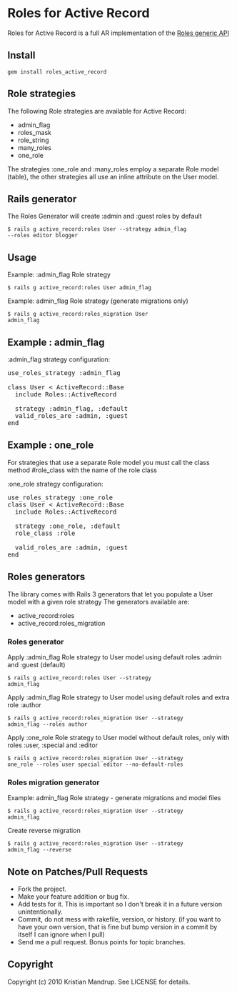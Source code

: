 # Roles for Active Record

Roles for Active Record is a full AR implementation of the [Roles generic API](https://github.com/kristianmandrup/roles_generic/wiki)

## Install

<code>gem install roles_active_record</code>

## Role strategies

The following Role strategies are available for Active Record:

* admin_flag
* roles_mask
* role_string
* many_roles
* one_role

The strategies :one_role and :many_roles employ a separate Role model (table), the other strategies all use an inline attribute on the User model. 

## Rails generator

The Roles Generator will create :admin and :guest roles by default

<code>$ rails g active_record:roles User --strategy admin_flag --roles editor blogger</code>

## Usage

Example: :admin_flag Role strategy

<code>$ rails g active_record:roles User admin_flag</code>

Example: admin_flag Role strategy (generate migrations only)

<code>$ rails g active_record:roles_migration User admin_flag</code>

## Example : admin_flag

:admin_flag strategy configuration:
<pre>use_roles_strategy :admin_flag

class User < ActiveRecord::Base    
  include Roles::ActiveRecord 
    
  strategy :admin_flag, :default
  valid_roles_are :admin, :guest
end
</pre>

## Example : one_role

For strategies that use a separate Role model you must call the class method #role_class with the name of the role class

:one_role strategy configuration:
<pre>use_roles_strategy :one_role
class User < ActiveRecord::Base
  include Roles::ActiveRecord 

  strategy :one_role, :default
  role_class :role

  valid_roles_are :admin, :guest
end
</pre>
    
## Roles generators

The library comes with Rails 3 generators that let you populate a User model with a given role strategy
The generators available are: 

* active_record:roles
* active_record:roles_migration

### Roles generator

Apply :admin_flag Role strategy to User model using default roles :admin and :guest (default)

<code>$ rails g active_record:roles User --strategy admin_flag</code>

Apply :admin_flag Role strategy to User model using default roles and extra role :author

<code>$ rails g active_record:roles_migration User --strategy admin_flag --roles author</code>

Apply :one_role Role strategy to User model without default roles, only with roles :user, :special and :editor

<code>$ rails g active_record:roles_migration User --strategy one_role --roles user special editor --no-default-roles</code>

### Roles migration generator

Example: admin_flag Role strategy - generate migrations and model files

<code>$ rails g active_record:roles_migration User --strategy admin_flag</code>

Create reverse migration

<code>$ rails g active_record:roles_migration User --strategy admin_flag --reverse</code>

## Note on Patches/Pull Requests
 
* Fork the project.
* Make your feature addition or bug fix.
* Add tests for it. This is important so I don't break it in a
  future version unintentionally.
* Commit, do not mess with rakefile, version, or history.
  (if you want to have your own version, that is fine but bump version in a commit by itself I can ignore when I pull)
* Send me a pull request. Bonus points for topic branches.

## Copyright

Copyright (c) 2010 Kristian Mandrup. See LICENSE for details.
